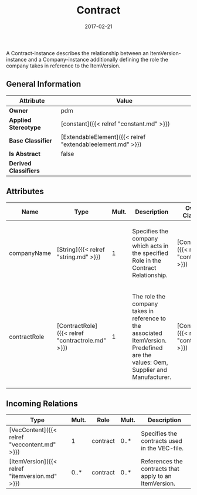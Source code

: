 ﻿---
title: Contract
toc: false
type: specs
date: "2017-02-21"
draft: false
specification: VEC
version: 1.1.3
documentType: "Recommendation"
elementType: Class
classes:
  - Contract
menu_name: vec-1.1.3
---
<p> A Contract-instance describes the relationship between an ItemVersion-instance and a Company-instance additionally defining the role the company takes in reference to the ItemVersion.      </p>

## General Information

| Attribute               | Value |
|-------------------------|-------|
| **Owner**               | pdm |
| **Applied Stereotype**  | [constant]({{< relref "constant.md" >}})<br/>  |
| **Base Classifier**     | [ExtendableElement]({{< relref "extendableelement.md" >}})<br/>  |
| **Is Abstract**         | false |
| **Derived Classifiers** |   |

## Attributes
|  Name  |  Type  |  Mult.  |  Description  |  Owning Classifier  |
|--------|--------|---------|---------------|--------------|
|companyName | [String]({{< relref "string.md" >}}) | 1 | <p> Specifies the company which acts in the specified Role in the Contract Relationship.      </p> | [Contract]({{< relref "contract.md" >}}) |
|contractRole | [ContractRole]({{< relref "contractrole.md" >}}) | 1 | <p> The role the company takes in reference to the associated ItemVersion. Predefined are the values: Oem, Supplier and Manufacturer.      </p> | [Contract]({{< relref "contract.md" >}}) |

##  Incoming Relations
|    Type  |   Mult.  |   Role    |   Mult.   |   Description  |
|----------|----------|-----------|-----------|----------------|
| [VecContent]({{< relref "veccontent.md" >}}) | 1 | contract | 0..* | Specifies the contracts used in the VEC-file. |
| [ItemVersion]({{< relref "itemversion.md" >}}) | 0..* | contract | 0..* | References the contracts that apply to an ItemVersion. |

